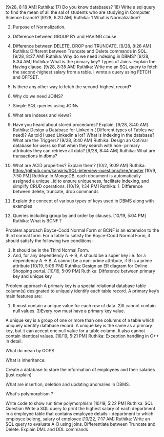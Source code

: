 [9/28, 8:18 AM] Ruthika: 17) Do you know databases?
18) Write a sql query to find the mean of all the sal of students who are studying in Computer Science branch?
[9/28, 8:20 AM] Ruthika: 1 What is Normalization?

2. Purpose of Normalization.

3. Difference between GROUP BY and HAVING clause.

4. Difference between DELETE, DROP and TRUNCATE.
[9/28, 8:26 AM] Ruthika: Different between Truncate and Delete commands in SQL.
[9/28, 8:27 AM] Ruthika: Why do we need indexing in DBMS?
[9/28, 8:34 AM] Ruthika: What is the primary key?
Types of Joins.
Explain the Having clause.
[9/28, 8:35 AM] Ruthika: Write me an SQL query to fetch the second-highest salary from a table. I wrote a query using FETCH and OFFSET.
6. Is there any other way to fetch the second-highest record?
7. Why do we need JOINS?
8. Simple SQL queries using JOINs.
9. What are indexes and views?
10. Have you heard about stored procedures? Explain.
[9/28, 8:40 AM] Ruthika: Design a Database for Linkedin ( Different types of Tables we need)? As told I used Linkedin a lot?
What is Indexing in the database?
What are the Triggers?
[9/28, 8:40 AM] Ruthika: Design an Optimal database for users so that when they search with non- primary attributes they can retrieve all data?
[9/28, 8:44 AM] Ruthika: What are transactions in dbms?
9. What are ACID properties? Explain them?
[10/2, 9:09 AM] Ruthika: https://github.com/kansiris/SQL-interview-questions/tree/master
[10/9, 7:50 PM] Ruthika: In MongoDB, each document is automatically assigned a unique _id to ensure uniqueness, facilitate indexing, and simplify CRUD operations.
[10/19, 1:34 PM] Ruthika: 1. Difference between delete, truncate, drop commands
2. Explain the concept of various types of keys used in DBMS along with examples
3. Queries including group by and order by clauses.
[10/19, 5:04 PM] Ruthika: What is BCNF ?

Problem approach
Boyce-Codd Normal Form or BCNF is an extension to the third normal form. For a table to satisfy the Boyce-Codd Normal Form, it should satisfy the following two conditions:
1. It should be in the Third Normal Form.
2. And, for any dependency A → B, A should be a super key i.e. for a dependency A → B, A cannot be a non-prime attribute, if B is a prime attribute
[10/19, 5:06 PM] Ruthika: Design an ER diagram for Online Shopping portal.
[10/19, 5:09 PM] Ruthika: Difference between primary key and unique key

Problem approach
A primary key is a special relational database table column(s) designated to uniquely identify each table record.
A primary key’s main features are:
1) It must contain a unique value for each row of data.
2)It cannot contain null values.
3)Every row must have a primary key value.

A unique key is a group of one or more than one columns of a table which uniquely identify database record. A unique key is the same as a primary key, but it can accept one null value for a table column. It also cannot contain identical values.
[10/19, 5:21 PM] Ruthika: Exception handling in C++ in detail.

What do mean by OOPS.

What is inheritance.

Create a database to store the information of employees and their salaries (just explain)

What are insertion, deletion and updating anomalies in DBMS.

What's polymorphism ?

Write code to show run time polymorphism
[10/19, 5:22 PM] Ruthika: SQL Question
Write a SQL query to print the highest salary of each department in a employee table that contains employee details - department to which employee belong, salary of employee
[10/22, 7:17 AM] Ruthika: Write an SQL query to evaluate A-B using joins.
Differentiate between Truncate and Delete.
Explain DML and DDL commands
